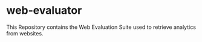 # web-evaluator
This Repository contains the Web Evaluation Suite used to retrieve analytics from websites.

